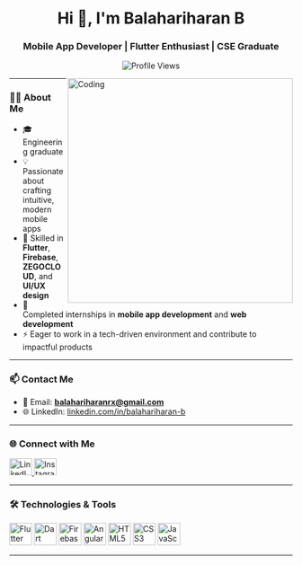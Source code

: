 <h1 align="center">Hi 👋, I'm Balahariharan B</h1>
<h3 align="center">Mobile App Developer | Flutter Enthusiast | CSE Graduate</h3>

<p align="center">
  <img src="https://komarev.com/ghpvc/?username=balahariharan333&label=Profile%20views&color=0e75b6&style=flat" alt="Profile Views" />
</p>

<img align="right" alt="Coding" width="400" src="https://tse2.mm.bing.net/th?id=OIP.4fNBO_UDYEVxM0E5T2FyJQHaFj&pid=Api&P=0&h=180" />

---

### 👨‍💻 About Me

- 🎓 Engineering graduate  
- 💡 Passionate about crafting intuitive, modern mobile apps  
- 📱 Skilled in **Flutter**, **Firebase**, **ZEGOCLOUD**, and **UI/UX design**  
- 💼 Completed internships in **mobile app development** and **web development**   
- ⚡ Eager to work in a tech-driven environment and contribute to impactful products

---

### 📫 Contact Me

- 📧 Email: **balahariharanrx@gmail.com**
- 🌐 LinkedIn: [linkedin.com/in/balahariharan-b](https://www.linkedin.com/in/balahariharan-b-39977224b)

---

### 🌐 Connect with Me

<p align="left">
  <a href="https://www.linkedin.com/in/balahariharan-b-39977224b" target="_blank">
    <img src="https://cdn.jsdelivr.net/npm/simple-icons@v3/icons/linkedin.svg" alt="LinkedIn" height="30" width="40" />
  </a>
  <a href="https://instagram.com/_balahariharan" target="_blank">
    <img src="https://cdn.jsdelivr.net/npm/simple-icons@v3/icons/instagram.svg" alt="Instagram" height="30" width="40" />
  </a>
</p>

---

### 🛠️ Technologies & Tools

<p align="left">
  <img src="https://cdn.jsdelivr.net/gh/devicons/devicon/icons/flutter/flutter-original.svg" width="40" height="40" alt="Flutter" />
  <img src="https://cdn.jsdelivr.net/gh/devicons/devicon/icons/dart/dart-original.svg" width="40" height="40" alt="Dart" />
  <img src="https://www.vectorlogo.zone/logos/firebase/firebase-icon.svg" width="40" height="40" alt="Firebase" />
  <img src="https://cdn.jsdelivr.net/gh/devicons/devicon/icons/angularjs/angularjs-original.svg" width="40" height="40" alt="Angular" />
  <img src="https://cdn.jsdelivr.net/gh/devicons/devicon/icons/html5/html5-original.svg" width="40" height="40" alt="HTML5" />
  <img src="https://cdn.jsdelivr.net/gh/devicons/devicon/icons/css3/css3-original.svg" width="40" height="40" alt="CSS3" />
  <img src="https://cdn.jsdelivr.net/gh/devicons/devicon/icons/javascript/javascript-original.svg" width="40" height="40" alt="JavaScript" />

</p>

---
